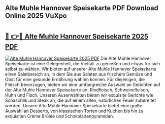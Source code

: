## Alte Muhle Hannover Speisekarte PDF Download Online 2025 VuXpo

# <h2><a href="http://gcd3eet.nevu.top/?p=Alte+Muhle+Hannover+Speisekarte">🔗 👉🔴 Alte Muhle Hannover Speisekarte 2025 PDF</a></h2>

[![Alte Muhle Hannover Speisekarte 2025 PDF](https://i.imgur.com/dBaPXMq.png)](http://gcd3eet.nevu.top/?p=Alte+Muhle+Hannover+Speisekarte)
Die Alte Muhle Hannover Speisekarte ist eine Gelegenheit, die Vielfalt zu genießen und etwas für sich selbst zu wählen. Wir bieten auf unserer Alte Muhle Hannover Speisekarte einen Salatbereich an, in dem Sie aus Salaten aus frischem Gemüse und Obst für eine gesunde Ernährung wählen können. Für diejenigen, die Fleisch bevorzugen, bieten wir eine umfangreiche Auswahl an Gerichten auf der Alte Muhle Hannover Speisekarte an: Rindfleisch, Schweinefleisch, Huhn und Fisch. Unseren Auserwählten bieten wir exquisite Gerichte wie Schaschlik und Steak an, die auf einem alten, natürlichen Feuer zubereitet werden. Unsere Alte Muhle Hannover Speisekarte bietet eine große Auswahl an Desserts, von klassischen Torten und Kuchen bis hin zu exquisiten Crème Brûlée und Schokoladenpyramiden.
